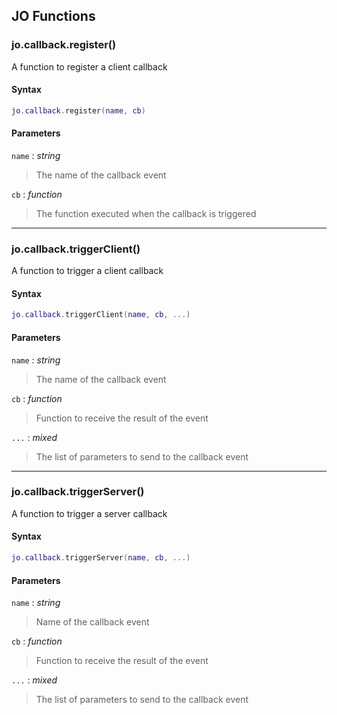 
## JO Functions

### jo.callback.register()

<!-- @include: ./slots/headers.md#g_client|jo.callback.register -->

A function to register a client callback <br>

<!-- @include: ./slots/descriptions.md#g_client|jo.callback.register -->

#### Syntax

```lua
jo.callback.register(name, cb)

```

#### Parameters

`name` : _string_
> The name of the callback event
>

`cb` : _function_
> The function executed when the callback is triggered
>

<!-- @include: ./slots/examples.md#g_client|jo.callback.register -->

<!-- @include: ./slots/footers.md#g_client|jo.callback.register -->

---

### jo.callback.triggerClient()

<!-- @include: ./slots/headers.md#g_client|jo.callback.triggerClient -->

A function to trigger a client callback <br>

<!-- @include: ./slots/descriptions.md#g_client|jo.callback.triggerClient -->

#### Syntax

```lua
jo.callback.triggerClient(name, cb, ...)

```

#### Parameters

`name` : _string_
> The name of the callback event
>

`cb` : _function_
> Function to receive the result of the event
>

`...` : _mixed_ <BadgeOptional />
> The list of parameters to send to the callback event
>

<!-- @include: ./slots/examples.md#g_client|jo.callback.triggerClient -->

<!-- @include: ./slots/footers.md#g_client|jo.callback.triggerClient -->

---

### jo.callback.triggerServer()

<!-- @include: ./slots/headers.md#g_client|jo.callback.triggerServer -->

A function to trigger a server callback <br>

<!-- @include: ./slots/descriptions.md#g_client|jo.callback.triggerServer -->

#### Syntax

```lua
jo.callback.triggerServer(name, cb, ...)

```

#### Parameters

`name` : _string_
> Name of the callback event
>

`cb` : _function_
> Function to receive the result of the event
>

`...` : _mixed_ <BadgeOptional />
> The list of parameters to send to the callback event
>

<!-- @include: ./slots/examples.md#g_client|jo.callback.triggerServer -->

<!-- @include: ./slots/footers.md#g_client|jo.callback.triggerServer -->

